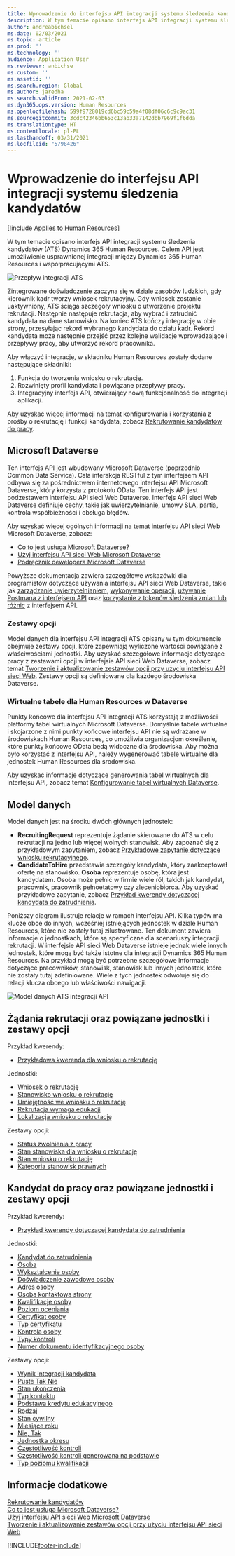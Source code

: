 ```yaml
---
title: Wprowadzenie do interfejsu API integracji systemu śledzenia kandydatów
description: W tym temacie opisano interfejs API integracji systemu śledzenia kandydatów (ATS) Dynamics 365 Human Resources.
author: andreabichsel
ms.date: 02/03/2021
ms.topic: article
ms.prod: ''
ms.technology: ''
audience: Application User
ms.reviewer: anbichse
ms.custom: ''
ms.assetid: ''
ms.search.region: Global
ms.author: jaredha
ms.search.validFrom: 2021-02-03
ms.dyn365.ops.version: Human Resources
ms.openlocfilehash: 599f9728019cd6bc59c59a4f08df06c6c9c9ac31
ms.sourcegitcommit: 3cdc42346bb653c13ab33a7142dbb7969f1f6dda
ms.translationtype: HT
ms.contentlocale: pl-PL
ms.lasthandoff: 03/31/2021
ms.locfileid: "5798426"
---
```

# <a name="applicant-tracking-system-integration-api-introduction"></a>Wprowadzenie do interfejsu API integracji systemu śledzenia kandydatów

[!include [Applies to Human Resources](../includes/applies-to-hr.md)]

W tym temacie opisano interfejs API integracji systemu śledzenia kandydatów (ATS) Dynamics 365 Human Resources. Celem API jest umożliwienie usprawnionej integracji między Dynamics 365 Human Resources i współpracującymi ATS.

![Przepływ integracji ATS](media/hr-admin-integration-ats-api-introduction-flow.png)

Zintegrowane doświadczenie zaczyna się w dziale zasobów ludzkich, gdy kierownik kadr tworzy wniosek rekrutacyjny. Gdy wniosek zostanie uaktywniony, ATS ściąga szczegóły wniosku o utworzenie projektu rekrutacji. Następnie następuje rekrutacja, aby wybrać i zatrudnić kandydata na dane stanowisko. Na koniec ATS kończy integrację w obie strony, przesyłając rekord wybranego kandydata do działu kadr. Rekord kandydata może następnie przejść przez kolejne walidacje wprowadzające i przepływy pracy, aby utworzyć rekord pracownika.

Aby włączyć integrację, w składniku Human Resources zostały dodane następujące składniki:

1.  Funkcja do tworzenia wniosku o rekrutację.
2.  Rozwinięty profil kandydata i powiązane przepływy pracy.
3.  Integracyjny interfejs API, otwierający nową funkcjonalność do integracji aplikacji.

Aby uzyskać więcej informacji na temat konfigurowania i korzystania z prośby o rekrutację i funkcji kandydata, zobacz [Rekrutowanie kandydatów do pracy](hr-personnel-recruit.md).

## <a name="microsoft-dataverse"></a>Microsoft Dataverse

Ten interfejs API jest wbudowany Microsoft Dataverse (poprzednio Common Data Service). Cała interakcja RESTful z tym interfejsem API odbywa się za pośrednictwem internetowego interfejsu API Microsoft Dataverse, który korzysta z protokołu OData. Ten interfejs API jest podzestawem interfejsu API sieci Web Dataverse. Interfejs API sieci Web Dataverse definiuje cechy, takie jak uwierzytelnianie, umowy SLA, partia, kontrola współbieżności i obsługa błędów.

Aby uzyskać więcej ogólnych informacji na temat interfejsu API sieci Web Microsoft Dataverse, zobacz:

- [Co to jest usługa Microsoft Dataverse?](https://docs.microsoft.com/powerapps/maker/data-platform/data-platform-intro)
- [Użyj interfejsu API sieci Web Microsoft Dataverse](https://docs.microsoft.com/powerapps/developer/data-platform/webapi/overview)
- [Podręcznik dewelopera Microsoft Dataverse](https://docs.microsoft.com/powerapps/developer/data-platform)

Powyższe dokumentacja zawiera szczegółowe wskazówki dla programistów dotyczące używania interfejsu API sieci Web Dataverse, takie jak [zarządzanie uwierzytelnianiem](https://docs.microsoft.com/powerapps/developer/data-platform/webapi/authenticate-web-api), [wykonywanie operacji](https://docs.microsoft.com/powerapps/developer/data-platform/webapi/perform-operations-web-api), [używanie Postmana z interfejsem API](https://docs.microsoft.com/powerapps/developer/data-platform/webapi/use-postman-web-api) oraz [korzystanie z tokenów śledzenia zmian lub różnic](https://docs.microsoft.com/powerapps/developer/data-platform/use-change-tracking-synchronize-data-external-systems) z interfejsem API.

### <a name="option-sets"></a>Zestawy opcji

Model danych dla interfejsu API integracji ATS opisany w tym dokumencie obejmuje zestawy opcji, które zapewniają wyliczone wartości powiązane z właściwościami jednostki. Aby uzyskać szczegółowe informacje dotyczące pracy z zestawami opcji w interfejsie API sieci Web Dataverse, zobacz temat [Tworzenie i aktualizowanie zestawów opcji przy użyciu interfejsu API sieci Web](https://docs.microsoft.com/powerapps/developer/data-platform/webapi/create-update-optionsets). Zestawy opcji są definiowane dla każdego środowiska Dataverse.

### <a name="virtual-tables-for-human-resources-in-dataverse"></a>Wirtualne tabele dla Human Resources w Dataverse

Punkty końcowe dla interfejsu API integracji ATS korzystają z możliwości platformy tabel wirtualnych Microsoft Dataverse. Domyślnie tabele wirtualne i skojarzone z nimi punkty końcowe interfejsu API nie są wdrażane w środowiskach Human Resources, co umożliwia organizacjom określenie, które punkty końcowe OData będą widoczne dla środowiska. Aby można było korzystać z interfejsu API, należy wygenerować tabele wirtualne dla jednostek Human Resources dla środowiska. 

Aby uzyskać informacje dotyczące generowania tabel wirtualnych dla interfejsu API, zobacz temat [Konfigurowanie tabel wirtualnych Dataverse](https://docs.microsoft.com/dynamics365/human-resources/hr-admin-integration-common-data-service-virtual-entities).

## <a name="data-model"></a>Model danych

Model danych jest na środku dwóch głównych jednostek:

- **RecruitingRequest** reprezentuje żądanie skierowane do ATS w celu rekrutacji na jedno lub więcej wolnych stanowisk. Aby zapoznać się z przykładowym zapytaniem, zobacz [Przykładowe zapytanie dotyczące wniosku rekrutacyjnego](hr-admin-integration-ats-api-recruiting-request-example-query.md).
- **CandidateToHire** przedstawia szczegóły kandydata, który zaakceptował ofertę na stanowisko. **Osoba** reprezentuje osobę, która jest kandydatem. Osoba może pełnić w firmie wiele ról, takich jak kandydat, pracownik, pracownik pełnoetatowy czy zleceniobiorca. Aby uzyskać przykładowe zapytanie, zobacz [Przykład kwerendy dotyczącej kandydata do zatrudnienia](hr-admin-integration-ats-api-candidate-to-hire-example-query.md).

Poniższy diagram ilustruje relacje w ramach interfejsu API. Kilka typów ma klucze obce do innych, wcześniej istniejących jednostek w dziale Human Resources, które nie zostały tutaj zilustrowane. Ten dokument zawiera informacje o jednostkach, które są specyficzne dla scenariuszy integracji rekrutacji. W interfejsie API sieci Web Dataverse istnieje jednak wiele innych jednostek, które mogą być także istotne dla integracji Dynamics 365 Human Resources. Na przykład mogą być potrzebne szczegółowe informacje dotyczące pracowników, stanowisk, stanowisk lub innych jednostek, które nie zostały tutaj zdefiniowane. Wiele z tych jednostek odwołuje się do relacji klucza obcego lub właściwości nawigacji.

![Model danych ATS integracji API](media/hr-admin-integration-ats-api-data-model.png)

## <a name="recruiting-request-and-related-entities-and-option-sets"></a>Żądania rekrutacji oraz powiązane jednostki i zestawy opcji

Przykład kwerendy: 

- [Przykładowa kwerenda dla wniosku o rekrutację](hr-admin-integration-ats-api-recruiting-request-example-query.md)

Jednostki:

- [Wniosek o rekrutację](hr-admin-integration-ats-api-recruiting-request.md)
- [Stanowisko wniosku o rekrutację](hr-admin-integration-ats-api-recruiting-request-position.md)
- [Umiejętność we wniosku o rekrutację](hr-admin-integration-ats-api-recruiting-request-skill.md)
- [Rekrutacja wymaga edukacji](hr-admin-integration-ats-api-recruiting-request-education.md)
- [Lokalizacja wniosku o rekrutację](hr-admin-integration-ats-api-recruiting-request-location.md)

Zestawy opcji:

- [Status zwolnienia z pracy](hr-admin-integration-ats-api-job-exempt-status.md)
- [Stan stanowiska dla wniosku o rekrutację](hr-admin-integration-ats-api-recruiting-request-position-status.md)
- [Stan wniosku o rekrutację](hr-admin-integration-ats-api-recruiting-request-status.md)
- [Kategoria stanowisk prawnych](hr-admin-integration-ats-api-regulatory-job-category.md)

## <a name="candidate-to-hire-and-related-entities-and-option-sets"></a>Kandydat do pracy oraz powiązane jednostki i zestawy opcji

Przykład kwerendy:

- [Przykład kwerendy dotyczącej kandydata do zatrudnienia](hr-admin-integration-ats-api-candidate-to-hire-example-query.md)

Jednostki:

- [Kandydat do zatrudnienia](hr-admin-integration-ats-api-candidate-to-hire.md)
- [Osoba](hr-admin-integration-ats-api-person.md)
- [Wykształcenie osoby](hr-admin-integration-ats-api-person-education.md)
- [Doświadczenie zawodowe osoby](hr-admin-integration-ats-api-person-professional-experience.md)
- [Adres osoby](hr-admin-integration-ats-api-person-address.md)
- [Osoba kontaktowa strony](hr-admin-integration-ats-api-party-contact.md)
- [Kwalifikacje osoby](hr-admin-integration-ats-api-person-skill.md)
- [Poziom oceniania](hr-admin-integration-ats-api-rating-level.md)
- [Certyfikat osoby](hr-admin-integration-ats-api-person-certificate.md)
- [Typ certyfikatu](hr-admin-integration-ats-api-certificate-type.md)
- [Kontrola osoby](hr-admin-integration-ats-api-person-screening.md)
- [Typy kontroli](hr-admin-integration-ats-api-screening-types.md)
- [Numer dokumentu identyfikacyjnego osoby](hr-admin-integration-ats-api-person-identification-number.md)

Zestawy opcji:

- [Wynik integracji kandydata](hr-admin-integration-ats-api-applicant-integration-result.md)
- [Puste Tak Nie](hr-admin-integration-ats-api-blank-yes-no.md)
- [Stan ukończenia](hr-admin-integration-ats-api-completion-status.md)
- [Typ kontaktu](hr-admin-integration-ats-api-contact-type.md)
- [Podstawa kredytu edukacyjnego](hr-admin-integration-ats-api-education-credit-basis.md)
- [Rodzaj](hr-admin-integration-ats-api-gender.md)
- [Stan cywilny](hr-admin-integration-ats-api-marital-status.md)
- [Miesiące roku](hr-admin-integration-ats-api-months-of-year.md)
- [Nie, Tak](hr-admin-integration-ats-api-no-yes.md)
- [Jednostka okresu](hr-admin-integration-ats-api-period-unit.md)
- [Częstotliwość kontroli](hr-admin-integration-ats-api-screening-frequency.md)
- [Częstotliwość kontroli generowana na podstawie](hr-admin-integration-ats-api-screening-frequency-generate-from.md)
- [Typ poziomu kwalifikacji](hr-admin-integration-ats-api-skill-level-type.md)

## <a name="see-also"></a>Informacje dodatkowe

[Rekrutowanie kandydatów](hr-personnel-recruit.md)<br>
[Co to jest usługa Microsoft Dataverse?](https://docs.microsoft.com/powerapps/maker/data-platform/data-platform-intro)<br>
[Użyj interfejsu API sieci Web Microsoft Dataverse](https://docs.microsoft.com/powerapps/developer/data-platform/webapi/overview)<br>
[Tworzenie i aktualizowanie zestawów opcji przy użyciu interfejsu API sieci Web](https://docs.microsoft.com/powerapps/developer/data-platform/webapi/create-update-optionsets)<br>

[!INCLUDE[footer-include](../includes/footer-banner.md)]